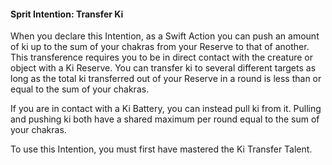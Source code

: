 #### Sprit Intention: Transfer Ki

When you declare this Intention, as a Swift Action you can push an amount of ki up to the sum of your chakras from your Reserve to that of another. This transference requires you to be in direct contact with the creature or object with a Ki Reserve. You can transfer ki to several different targets as long as the total ki transferred out of your Reserve in a round is less than or equal to the sum of your chakras.

If you are in contact with a Ki Battery, you can instead pull ki from it. Pulling and pushing ki both have a shared maximum per round equal to the sum of your chakras.

To use this Intention, you must first have mastered the Ki Transfer Talent.